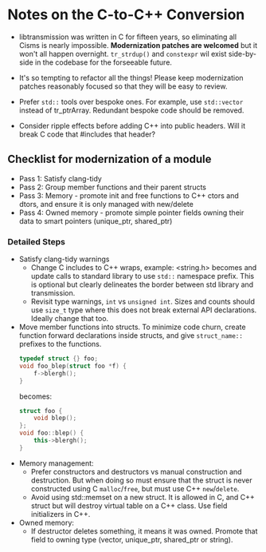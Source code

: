 # Notes on the C-to-C++ Conversion

- libtransmission was written in C for fifteen years, so eliminating all
  Cisms is nearly impossible. **Modernization patches are welcomed** but
  it won't all happen overnight. `tr_strdup()` and `constexpr` wil exist
  side-by-side in the codebase for the forseeable future.

- It's so tempting to refactor all the things! Please keep modernization
  patches reasonably focused so that they will be easy to review.

- Prefer `std::` tools over bespoke ones. For example, use `std::vector`
  instead of tr_ptrArray. Redundant bespoke code should be removed.

- Consider ripple effects before adding C++ into public headers. Will it
  break C code that #includes that header?


## Checklist for modernization of a module

- Pass 1: Satisfy clang-tidy
- Pass 2: Group member functions and their parent structs
- Pass 3: Memory - promote init and free functions to C++ ctors and dtors, and ensure it is only managed with new/delete
- Pass 4: Owned memory - promote simple pointer fields owning their data to smart pointers (unique_ptr, shared_ptr)

### Detailed Steps

- Satisfy clang-tidy warnings
    - Change C includes to C++ wraps, example: <string.h> becomes <cstring> and update calls to standard library to
      use `std::` namespace prefix. This is optional but clearly delineates the border between std library and
      transmission.
    - Revisit type warnings, `int` vs `unsigned int`. Sizes and counts should use `size_t` type where this does not
      break external API declarations. Ideally change that too.
- Move member functions into structs. To minimize code churn, create function forward declarations inside structs, and
  give `struct_name::` prefixes to the functions.
   ```c++
   typedef struct {} foo;
   void foo_blep(struct foo *f) {
       f->blergh();
   }
   ```
  becomes:
   ```c++
   struct foo {
       void blep(); 
   };
   void foo::blep() {
       this->blergh(); 
   }
   ```
- Memory management:
    - Prefer constructors and destructors vs manual construction and destruction. But when doing so must ensure that the
      struct is never constructed using C `malloc`/`free`, but must use C++ `new`/`delete`.
    - Avoid using std::memset on a new struct. It is allowed in C, and C++ struct but will destroy virtual table on a
      C++ class. Use field initializers in C++.
- Owned memory:
    - If destructor deletes something, it means it was owned. Promote that field to owning type (vector, unique_ptr,
      shared_ptr or string).
  
